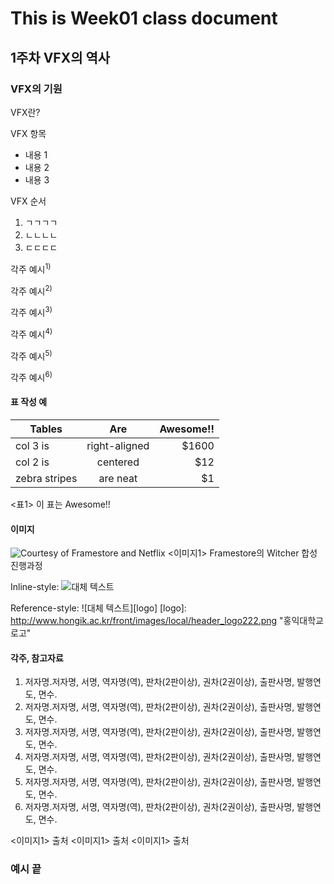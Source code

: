 # This is Week01 class document
## 1주차 VFX의 역사
### VFX의 기원
VFX란?

VFX 항목
- 내용 1
- 내용 2
- 내용 3 

VFX 순서
1. ㄱㄱㄱㄱ
2. ㄴㄴㄴㄴ
3. ㄷㄷㄷㄷ


각주 예시<sup>1)</sup>

각주 예시<sup>2)</sup>

각주 예시<sup>3)</sup>

각주 예시<sup>4)</sup>

각주 예시<sup>5)</sup>

각주 예시<sup>6)</sup>


#### 표 작성 예

| Tables        | Are           | Awesome!!  |
| ------------- |:-------------:| -----:|
| col 3 is      | right-aligned | $1600 |
| col 2 is      | centered      |   $12 |
| zebra stripes | are neat      |    $1 |
<표1> 이 표는 Awesome!!

#### 이미지 

![Courtesy of Framestore and Netflix](https://www.foundry.com/sites/default/files/inline-images/GIF-comp-6%20%282%29.gif "디지털 컴포지팅 과정")
<이미지1> Framestore의 Witcher 합성 진행과정


Inline-style: 
![대체 텍스트](http://www.hongik.ac.kr/front/images/local/header_logo.png " 홍익대학교 로고")

Reference-style: 
![대체 텍스트][logo]
[logo]: http://www.hongik.ac.kr/front/images/local/header_logo222.png "홍익대학교 로고"


#### 각주, 참고자료
1) 저자명․저자명, 서명, 역자명(역), 판차(2판이상), 권차(2권이상), 출판사명, 발행연도, 면수.
1) 저자명․저자명, 서명, 역자명(역), 판차(2판이상), 권차(2권이상), 출판사명, 발행연도, 면수.
1) 저자명․저자명, 서명, 역자명(역), 판차(2판이상), 권차(2권이상), 출판사명, 발행연도, 면수.
1) 저자명․저자명, 서명, 역자명(역), 판차(2판이상), 권차(2권이상), 출판사명, 발행연도, 면수.
1) 저자명․저자명, 서명, 역자명(역), 판차(2판이상), 권차(2권이상), 출판사명, 발행연도, 면수.
1) 저자명․저자명, 서명, 역자명(역), 판차(2판이상), 권차(2권이상), 출판사명, 발행연도, 면수.

<이미지1> 출처
<이미지1> 출처
<이미지1> 출처

### 예시 끝

